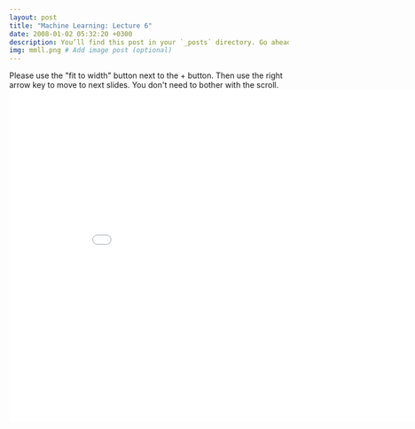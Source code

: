 ```yaml
---
layout: post
title: "Machine Learning: Lecture 6"
date: 2008-01-02 05:32:20 +0300
description: You’ll find this post in your `_posts` directory. Go ahead and edit it and re-build the site to see your changes. # Add post description (optional)
img: mmll.png # Add image post (optional)
---
```

Please use the "fit to width" button next to the + button. Then use the right arrow key to move to next slides. You don't need to bother with the scroll.
<embed src="/assets/pdfs/ML_Lecture_6___Linear_Models.pdf" width="900px" height="600px" />
